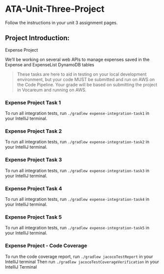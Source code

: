 # ATA-Unit-Three-Project

Follow the instructions in your unit 3 assignment pages.

## Project Introduction:
Expense Project

We’ll be working on several web APIs to manage expenses saved in the
Expense and ExpenseList DynamoDB tables

> These tasks are here to aid in testing on your local development environment,
> but your code MUST be submitted and run on AWS on the Code Pipeline.
> Your grade will be based on submitting the project in Vocareum and running on AWS.


### Expense Project Task 1
To run all integration tests, run `./gradlew expense-integration-task1` in your IntelliJ terminal.

### Expense Project Task 2
To run all integration tests, run `./gradlew expense-integration-task2` in your IntelliJ terminal.

### Expense Project Task 3
To run all integration tests, run `./gradlew expense-integration-task3` in your IntelliJ terminal.

### Expense Project Task 4
To run all integration tests, run `./gradlew expense-integration-task4` in your IntelliJ terminal.

### Expense Project Task 5
To run all integration tests, run `./gradlew expense-integration-task5` in your IntelliJ terminal.

### Expense Project - Code Coverage
To run the code coverage report, run `./gradlew jacocoTestReport` in your IntelliJ terminal
Then run `./gradlew jacocoTestCoverageVerification` in your IntelliJ Terminal
